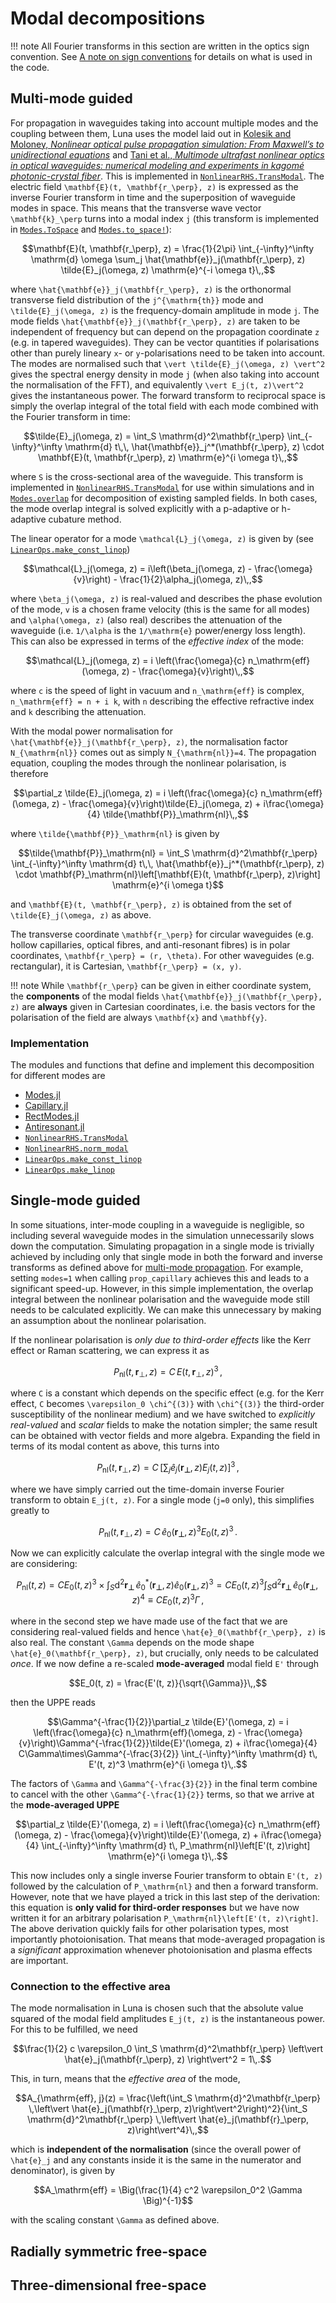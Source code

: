 # Modal decompositions
!!! note
    All Fourier transforms in this section are written in the optics sign convention. See [A note on sign conventions](@ref) for details on what is used in the code.

## Multi-mode guided
For propagation in waveguides taking into account multiple modes and the coupling between them, Luna uses the model laid out in [Kolesik and Moloney, *Nonlinear optical pulse propagation simulation: From Maxwell’s to unidirectional equations*](https://journals.aps.org/pre/abstract/10.1103/PhysRevE.70.036604) and [Tani et al., *Multimode ultrafast nonlinear optics in optical waveguides: numerical modeling and experiments in kagomé photonic-crystal fiber*](http://josab.osa.org/abstract.cfm?URI=josab-31-2-311). This is implemented in [`NonlinearRHS.TransModal`](@ref). The electric field ``\mathbf{E}(t, \mathbf{r_\perp}, z)`` is expressed as the inverse Fourier transform in time and the superposition of waveguide modes in space. This means that the transverse wave vector ``\mathbf{k}_\perp`` turns into a modal index ``j`` (this transform is implemented in [`Modes.ToSpace`](@ref) and [`Modes.to_space!`](@ref)):
```math
\mathbf{E}(t, \mathbf{r_\perp}, z) = \frac{1}{2\pi} \int_{-\infty}^\infty \mathrm{d} \omega \sum_j \hat{\mathbf{e}}_j(\mathbf{r_\perp}, z) \tilde{E}_j(\omega, z) \mathrm{e}^{-i \omega t}\,,
```
where ``\hat{\mathbf{e}}_j(\mathbf{r_\perp}, z)`` is the orthonormal transverse field distribution of the ``j^{\mathrm{th}}`` mode and ``\tilde{E}_j(\omega, z)`` is the frequency-domain amplitude in mode ``j``. The mode fields ``\hat{\mathbf{e}}_j(\mathbf{r_\perp}, z)`` are taken to be independent of frequency but can depend on the propagation coordinate ``z`` (e.g. in tapered waveguides). They can be vector quantities if polarisations other than purely lineary ``x``- or ``y``-polarisations need to be taken into account. The modes are normalised such that ``\vert \tilde{E}_j(\omega, z) \vert^2`` gives the spectral energy density in mode ``j`` (when also taking into account the normalisation of the FFT), and equivalently ``\vert E_j(t, z)\vert^2`` gives the instantaneous power. The forward transform to reciprocal space is simply the overlap integral of the total field with each mode combined with the Fourier transform in time:
```math
\tilde{E}_j(\omega, z) = \int_S \mathrm{d}^2\mathbf{r_\perp} \int_{-\infty}^\infty \mathrm{d} t\,\, \hat{\mathbf{e}}_j^*(\mathbf{r_\perp}, z) \cdot \mathbf{E}(t, \mathbf{r_\perp}, z) \mathrm{e}^{i \omega t}\,,
```
where ``S`` is the cross-sectional area of the waveguide. This transform is implemented in [`NonlinearRHS.TransModal`](@ref) for use within simulations and in [`Modes.overlap`](@ref) for decomposition of existing sampled fields. In both cases, the mode overlap integral is solved explicitly with a p-adaptive or h-adaptive cubature method.

The linear operator for a mode ``\mathcal{L}_j(\omega, z)`` is given by (see [`LinearOps.make_const_linop`](@ref))
```math
\mathcal{L}_j(\omega, z) = i\left(\beta_j(\omega, z) - \frac{\omega}{v}\right) - \frac{1}{2}\alpha_j(\omega, z)\,,
```
where ``\beta_j(\omega, z)`` is real-valued and describes the phase evolution of the mode, ``v`` is a chosen frame velocity (this is the same for all modes) and ``\alpha(\omega, z)`` (also real) describes the attenuation of the waveguide (i.e. ``1/\alpha`` is the ``1/\mathrm{e}`` power/energy loss length). This can also be expressed in terms of the *effective index* of the mode:
```math
\mathcal{L}_j(\omega, z) = i \left(\frac{\omega}{c} n_\mathrm{eff}(\omega, z) - \frac{\omega}{v}\right)\,,
```
where ``c`` is the speed of light in vacuum and ``n_\mathrm{eff}`` is complex, ``n_\mathrm{eff} = n + i k``, with ``n`` describing the effective refractive index and ``k`` describing the attenuation.

With the modal power normalisation for ``\hat{\mathbf{e}}_j(\mathbf{r_\perp}, z)``, the normalisation factor ``N_{\mathrm{nl}}`` comes out as simply ``N_{\mathrm{nl}}=4``. The propagation equation, coupling the modes through the nonlinear polarisation, is therefore
```math
\partial_z \tilde{E}_j(\omega, z) = i \left(\frac{\omega}{c} n_\mathrm{eff}(\omega, z) - \frac{\omega}{v}\right)\tilde{E}_j(\omega, z) + i\frac{\omega}{4} \tilde{\mathbf{P}}_\mathrm{nl}\,,
```
where ``\tilde{\mathbf{P}}_\mathrm{nl}`` is given by
```math
\tilde{\mathbf{P}}_\mathrm{nl} =  \int_S \mathrm{d}^2\mathbf{r_\perp} \int_{-\infty}^\infty \mathrm{d} t\,\, \hat{\mathbf{e}}_j^*(\mathbf{r_\perp}, z) \cdot \mathbf{P}_\mathrm{nl}\left[\mathbf{E}(t, \mathbf{r_\perp}, z)\right] \mathrm{e}^{i \omega t}
```
and ``\mathbf{E}(t, \mathbf{r_\perp}, z)`` is obtained from the set of ``\tilde{E}_j(\omega, z)`` as above.

The transverse coordinate ``\mathbf{r_\perp}`` for circular waveguides (e.g. hollow capillaries, optical fibres, and anti-resonant fibres) is in polar coordinates, ``\mathbf{r_\perp} = (r, \theta)``. For other waveguides (e.g. rectangular), it is Cartesian, ``\mathbf{r_\perp} = (x, y)``.

!!! note
    While ``\mathbf{r_\perp}`` can be given in either coordinate system, the **components** of the modal fields ``\hat{\mathbf{e}}_j(\mathbf{r_\perp}, z)`` are **always** given in Cartesian coordinates, i.e. the basis vectors for the polarisation of the field are always ``\mathbf{x}`` and ``\mathbf{y}``.

### Implementation
The modules and functions that define and implement this decomposition for different modes are
- [Modes.jl](@ref)
- [Capillary.jl](@ref)
- [RectModes.jl](@ref)
- [Antiresonant.jl](@ref)
- [`NonlinearRHS.TransModal`](@ref)
- [`NonlinearRHS.norm_modal`](@ref)
- [`LinearOps.make_const_linop`](@ref)
- [`LinearOps.make_linop`](@ref)


## Single-mode guided
In some situations, inter-mode coupling in a waveguide is negligible, so including several waveguide modes in the simulation unnecessarily slows down the computation. Simulating propagation in a single mode is trivially achieved by including only that single mode in both the forward and inverse transforms as defined above for [multi-mode propagation](#multi-mode-guided). For example, setting `modes=1` when calling `prop_capillary` achieves this and leads to a significant speed-up. However, in this simple implementation, the overlap integral between the nonlinear polarisation and the waveguide mode still needs to be calculated explicitly. We can make this unnecessary by making an assumption about the nonlinear polarisation.

If the nonlinear polarisation is *only due to third-order effects* like the Kerr effect or Raman scattering, we can express it as
```math
P_\mathrm{nl}\left(t, \mathbf{r}_\perp, z \right) = C\, E(t, \mathbf{r}_\perp, z)^3\,,
```
where ``C`` is a constant which depends on the specific effect (e.g. for the Kerr effect, ``C`` becomes ``\varepsilon_0 \chi^{(3)}`` with ``\chi^{(3)}`` the third-order susceptibility of the nonlinear medium) and we have switched to *explicitly real-valued* and *scalar* fields to make the notation simpler; the same result can be obtained with vector fields and more algebra. Expanding the field in terms of its modal content as above, this turns into
```math
P_\mathrm{nl}\left(t, \mathbf{r}_\perp, z \right) = C\, \Big[\sum_j \hat{e}_j(\mathbf{r_\perp}, z) E_j(t, z)\Big]^3\,,
```
where we have simply carried out the time-domain inverse Fourier transform to obtain ``E_j(t, z)``. For a single mode (``j=0`` only), this simplifies greatly to
```math
P_\mathrm{nl}\left(t, \mathbf{r}_\perp, z \right) = C\, \hat{e}_0(\mathbf{r_\perp}, z)^3 E_0(t, z)^3\,.
```
Now we can explicitly calculate the overlap integral with the single mode we are considering:
```math
P_\mathrm{nl}(t, z) =  CE_0(t, z)^3\times\int_S \mathrm{d}^2\mathbf{r_\perp} \, \hat{e}_0^*(\mathbf{r_\perp}, z) \hat{e}_0(\mathbf{r_\perp}, z)^3 = CE_0(t, z)^3\int_S \mathrm{d}^2\mathbf{r_\perp} \, \hat{e}_0(\mathbf{r_\perp}, z)^4 \equiv CE_0(t, z)^3 \Gamma\,,
```
where in the second step we have made use of the fact that we are considering real-valued fields and hence ``\hat{e}_0(\mathbf{r_\perp}, z)`` is also real. The constant ``\Gamma`` depends on the mode shape ``\hat{e}_0(\mathbf{r_\perp}, z)``, but crucially, only needs to be calculated *once*. If we now define a re-scaled **mode-averaged** modal field ``E'`` through
```math
E_0(t, z) = \frac{E'(t, z)}{\sqrt{\Gamma}}\,,
```
then the UPPE reads
```math
\Gamma^{-\frac{1}{2}}\partial_z \tilde{E}'(\omega, z) = i \left(\frac{\omega}{c} n_\mathrm{eff}(\omega, z) - \frac{\omega}{v}\right)\Gamma^{-\frac{1}{2}}\tilde{E}'(\omega, z) + i\frac{\omega}{4} C\Gamma\times\Gamma^{-\frac{3}{2}} \int_{-\infty}^\infty \mathrm{d} t\, E'(t, z)^3 \mathrm{e}^{i \omega t}\,.
```
The factors of ``\Gamma`` and ``\Gamma^{-\frac{3}{2}}`` in the final term combine to cancel with the other ``\Gamma^{-\frac{1}{2}}`` terms, so that we arrive at the **mode-averaged UPPE**
```math
\partial_z \tilde{E}'(\omega, z) = i \left(\frac{\omega}{c} n_\mathrm{eff}(\omega, z) - \frac{\omega}{v}\right)\tilde{E}'(\omega, z) + i\frac{\omega}{4} \int_{-\infty}^\infty \mathrm{d} t\, P_\mathrm{nl}\left[E'(t, z)\right] \mathrm{e}^{i \omega t}\,.
```
This now includes only a single inverse Fourier transform to obtain ``E'(t, z)`` followed by the calculation of ``P_\mathrm{nl}`` and then a forward transform. However, note that we have played a trick in this last step of the derivation: this equation is **only valid for third-order responses** but we have now written it for an arbitrary polarisation ``P_\mathrm{nl}\left[E'(t, z)\right]``. The above derivation quickly fails for other polarisation types, most importantly photoionisation. That means that mode-averaged propagation is a *significant* approximation whenever photoionisation and plasma effects are important.

### Connection to the effective area
The mode normalisation in Luna is chosen such that the absolute value squared of the modal field amplitudes ``E_j(t, z)`` is the instantaneous power. For this to be fulfilled, we need
```math
\frac{1}{2} c \varepsilon_0 \int_S \mathrm{d}^2\mathbf{r_\perp} \left\vert \hat{e}_j(\mathbf{r_\perp}, z) \right\vert^2 = 1\,.
```
This, in turn, means that the *effective area* of the mode,
```math
A_{\mathrm{eff}, j}(z) = \frac{\left(\int_S \mathrm{d}^2\mathbf{r_\perp} \,\left\vert \hat{e}_j(\mathbf{r}_\perp, z)\right\vert^2\right)^2}{\int_S \mathrm{d}^2\mathbf{r_\perp}  \,\left\vert \hat{e}_j(\mathbf{r}_\perp, z)\right\vert^4}\,,
```
which is **independent of the normalisation** (since the overall power of ``\hat{e}_j`` and any constants inside it is the same in the numerator and denominator), is given by
```math
A_\mathrm{eff} = \Big(\frac{1}{4} c^2 \varepsilon_0^2 \Gamma \Big)^{-1}
```
with the scaling constant ``\Gamma`` as defined above.

## Radially symmetric free-space

## Three-dimensional free-space